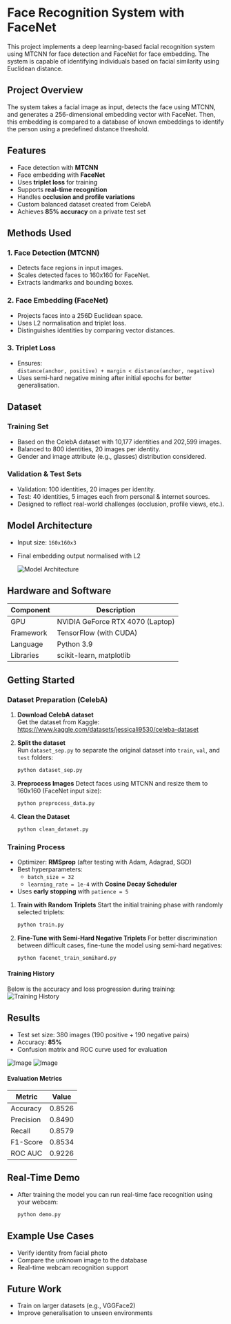 # Face Recognition System with FaceNet 

This project implements a deep learning-based facial recognition system using MTCNN for face detection and FaceNet for face embedding. The system is capable of identifying individuals based on facial similarity using Euclidean distance.

## Project Overview

The system takes a facial image as input, detects the face using MTCNN, and generates a 256-dimensional embedding vector with FaceNet. Then, this embedding is compared to a database of known embeddings to identify the person using a predefined distance threshold.

## Features

- Face detection with **MTCNN**
- Face embedding with **FaceNet**
- Uses **triplet loss** for training
- Supports **real-time recognition**
- Handles **occlusion and profile variations**
- Custom balanced dataset created from CelebA
- Achieves **85% accuracy** on a private test set

## Methods Used

### 1. **Face Detection (MTCNN)**
- Detects face regions in input images.
- Scales detected faces to 160x160 for FaceNet.
- Extracts landmarks and bounding boxes.

### 2. **Face Embedding (FaceNet)**
- Projects faces into a 256D Euclidean space.
- Uses L2 normalisation and triplet loss.
- Distinguishes identities by comparing vector distances.

### 3. **Triplet Loss**
- Ensures:  
  `distance(anchor, positive) + margin < distance(anchor, negative)`
- Uses semi-hard negative mining after initial epochs for better generalisation.

## Dataset

### Training Set
- Based on the CelebA dataset with 10,177 identities and 202,599 images.
- Balanced to 800 identities, 20 images per identity.
- Gender and image attribute (e.g., glasses) distribution considered.

### Validation & Test Sets
- Validation: 100 identities, 20 images per identity.
- Test: 40 identities, 5 images each from personal & internet sources.
- Designed to reflect real-world challenges (occlusion, profile views, etc.).

## Model Architecture

- Input size: `160x160x3`
- Final embedding output normalised with L2

  ![Model Architecture](https://github.com/user-attachments/assets/3bee58c4-ea25-451b-b35c-41bdd839c599)


## Hardware and Software

| Component      | Description                   |
|----------------|-------------------------------|
| GPU            | NVIDIA GeForce RTX 4070 (Laptop) |
| Framework      | TensorFlow (with CUDA)         |
| Language       | Python 3.9                     |
| Libraries      | scikit-learn, matplotlib       |


## Getting Started

### Dataset Preparation (CelebA)

1. **Download CelebA dataset**  
   Get the dataset from Kaggle:  
    https://www.kaggle.com/datasets/jessicali9530/celeba-dataset

2. **Split the dataset**  
   Run `dataset_sep.py` to separate the original dataset into `train`, `val`, and `test` folders:
   ```bash
   python dataset_sep.py

3. **Preprocess Images**
   Detect faces using MTCNN and resize them to 160x160 (FaceNet input size):
   ```bash
   python preprocess_data.py
   
4. **Clean the Dataset**
   ```bash
   python clean_dataset.py


### Training Process

- Optimizer: **RMSprop** (after testing with Adam, Adagrad, SGD)
- Best hyperparameters:  
  - `batch_size = 32`  
  - `learning_rate = 1e-4` with **Cosine Decay Scheduler**
- Uses **early stopping** with `patience = 5`
  
1. **Train with Random Triplets**
   Start the initial training phase with randomly selected triplets:
   ```bash
   python train.py

2. **Fine-Tune with Semi-Hard Negative Triplets**
   For better discrimination between difficult cases, fine-tune the model using semi-hard negatives:
   ```bash
   python facenet_train_semihard.py

  #### Training History
  Below is the accuracy and loss progression during training:
  ![Training History](https://github.com/user-attachments/assets/dd007481-ea81-4e69-be98-8b1c6624c53d)

## Results

- Test set size: 380 images (190 positive + 190 negative pairs)
- Accuracy: **85%**
- Confusion matrix and ROC curve used for evaluation
  
![Image](https://github.com/user-attachments/assets/a659a7a3-827a-4631-8a3e-adebc517cff4)
![Image](https://github.com/user-attachments/assets/0b1a0230-d0df-48fb-98a1-2dda06522a48)
#### Evaluation Metrics

| Metric     | Value   |
|------------|---------|
| Accuracy   | 0.8526  |
| Precision  | 0.8490  |
| Recall     | 0.8579  |
| F1-Score   | 0.8534  |
| ROC AUC    | 0.9226  |

## Real-Time Demo
- After training the model you can run real-time face recognition using your webcam:
  ```bash
  python demo.py

## Example Use Cases

- Verify identity from facial photo
- Compare the unknown image to the database
- Real-time webcam recognition support

## Future Work

- Train on larger datasets (e.g., VGGFace2)
- Improve generalisation to unseen environments










   

